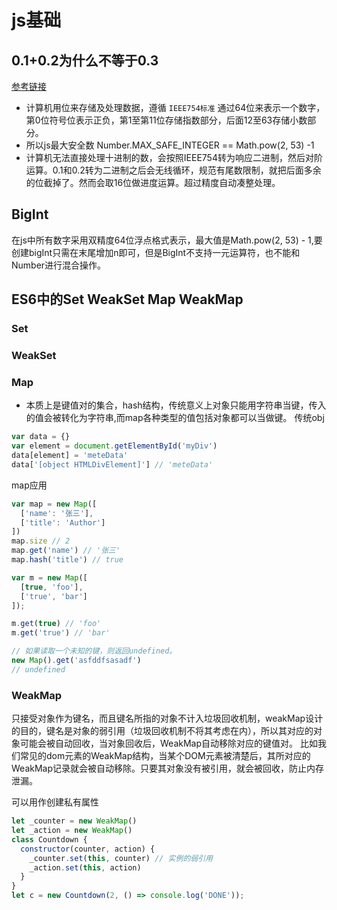 # js基础

## 0.1+0.2为什么不等于0.3
[参考链接](https://juejin.cn/post/6844903680362151950)
- 计算机用位来存储及处理数据，遵循 `IEEE754标准` 通过64位来表示一个数字， 第0位符号位表示正负，第1至第11位存储指数部分，后面12至63存储小数部分。
- 所以js最大安全数 Number.MAX_SAFE_INTEGER == Math.pow(2, 53) -1
- 计算机无法直接处理十进制的数，会按照IEEE754转为响应二进制，然后对阶运算。0.1和0.2转为二进制之后会无线循环，规范有尾数限制，就把后面多余的位截掉了。然而会取16位做进度运算。超过精度自动凑整处理。

## BigInt
在js中所有数字采用双精度64位浮点格式表示，最大值是Math.pow(2, 53) - 1,要创建bigInt只需在末尾增加n即可，但是BigInt不支持一元运算符，也不能和Number进行混合操作。 


## ES6中的Set WeakSet Map WeakMap
###  Set 
### WeakSet

### Map
- 本质上是键值对的集合，hash结构，传统意义上对象只能用字符串当键，传入的值会被转化为字符串,而map各种类型的值包括对象都可以当做键。
传统obj
```js
var data = {}
var element = document.getElementById('myDiv')
data[element] = 'meteData'
data['[object HTMLDivElement]'] // 'meteData'
```
map应用
```js
var map = new Map([
  ['name': '张三'],
  ['title': 'Author']
])
map.size // 2
map.get('name') // '张三'
map.hash('title') // true

var m = new Map([
  [true, 'foo'],
  ['true', 'bar']
]);

m.get(true) // 'foo'
m.get('true') // 'bar'

// 如果读取一个未知的键，则返回undefined。
new Map().get('asfddfsasadf')
// undefined
```
### WeakMap
只接受对象作为键名，而且键名所指的对象不计入垃圾回收机制，weakMap设计的目的，键名是对象的弱引用（垃圾回收机制不将其考虑在内），所以其对应的对象可能会被自动回收，当对象回收后，WeakMap自动移除对应的键值对。
比如我们常见的dom元素的WeakMap结构，当某个DOM元素被清楚后，其所对应的WeakMap记录就会被自动移除。只要其对象没有被引用，就会被回收，防止内存泄漏。

可以用作创建私有属性
```js
let _counter = new WeakMap()
let _action = new WeakMap()
class Countdown {
  constructor(counter, action) {
    _counter.set(this, counter) // 实例的弱引用
    _action.set(this, action)
  }
}
let c = new Countdown(2, () => console.log('DONE'));
```